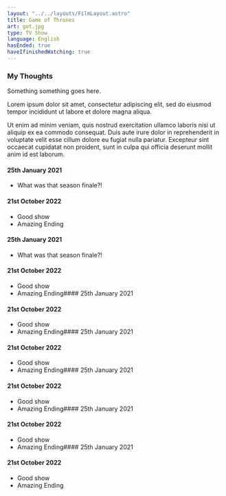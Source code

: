 ```yaml
---
layout: "../../layouts/FilmLayout.astro"
title: Game of Thrones
art: got.jpg
type: TV Show
language: English
hasEnded: true
haveIfinishedWatching: true
---
```


### My Thoughts

Something something goes here.

Lorem ipsum dolor sit amet, consectetur adipiscing elit, sed do eiusmod tempor incididunt ut labore et dolore magna aliqua.

Ut enim ad minim veniam, quis nostrud exercitation ullamco laboris nisi ut aliquip ex ea commodo consequat. Duis aute irure dolor in reprehenderit in voluptate velit esse cillum dolore eu fugiat nulla pariatur. Excepteur sint occaecat cupidatat non proident, sunt in culpa qui officia deserunt mollit anim id est laborum.

#### 25th January 2021

- What was that season finale?!

#### 21st October 2022

- Good show
- Amazing Ending

#### 25th January 2021

- What was that season finale?!

#### 21st October 2022

- Good show
- Amazing Ending#### 25th January 2021

#### 21st October 2022

- Good show
- Amazing Ending#### 25th January 2021

#### 21st October 2022

- Good show
- Amazing Ending#### 25th January 2021

#### 21st October 2022

- Good show
- Amazing Ending#### 25th January 2021

#### 21st October 2022

- Good show
- Amazing Ending#### 25th January 2021

#### 21st October 2022

- Good show
- Amazing Ending
